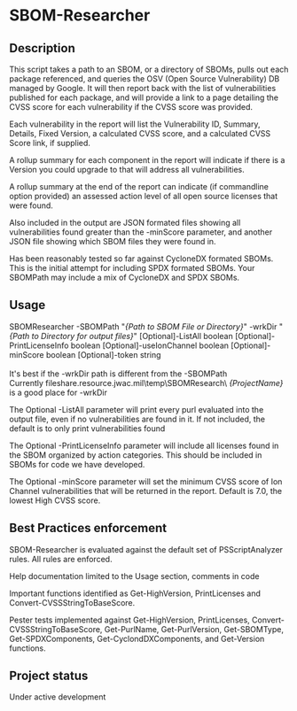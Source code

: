 # SBOM-Researcher


## Description
This script takes a path to an SBOM, or a directory of SBOMs, pulls out each
package referenced, and queries the OSV (Open Source Vulnerability) DB
managed by Google. It will then report back with the list of vulnerabilities
published for each package, and will provide a link to a page detailing the
CVSS score for each vulnerability if the CVSS score was provided.

Each vulnerability in the report will list the Vulnerability ID, Summary,
Details, Fixed Version, a calculated CVSS score, and a calculated CVSS Score link, if supplied.

A rollup summary for each component in the report will indicate if there is a Version
you could upgrade to that will address all vulnerabilities.

A rollup summary at the end of the report can indicate (if commandline option provided)
an assessed action level of all open source licenses that were found.

Also included in the output are JSON formated files showing all vulnerabilities found greater than the -minScore
parameter, and another JSON file showing which SBOM files they were found in.

Has been reasonably tested so far against CycloneDX formated SBOMs.
This is the initial attempt for including SPDX formated SBOMs.
Your SBOMPath may include a mix of CycloneDX and SPDX SBOMs.
## Usage
SBOMResearcher -SBOMPath "_{Path to SBOM File or Directory}_" -wrkDir
"_{Path to Directory for output files}_" [Optional]-ListAll boolean [Optional]-PrintLicenseInfo boolean [Optional]-useIonChannel boolean [Optional]-minScore boolean [Optional]-token string\
\
It's best if the -wrkDir path is different from the -SBOMPath \
Currently fileshare.resource.jwac.mil\temp\SBOMResearch\ _{ProjectName}_ is
a good place for -wrkDir

The Optional -ListAll parameter will print every purl evaluated into the
output file, even if no vulnerabilities are found in it. If not included,
the default is to only print vulnerabilities found

The Optional -PrintLicenseInfo parameter will include all licenses found in the SBOM organized by action categories. This should be included in SBOMs for code we have developed.

The Optional -minScore parameter will set the minimum CVSS score of Ion Channel vulnerabilities that will be returned in the report. Default is 7.0, the lowest High CVSS score.


## Best Practices enforcement
SBOM-Researcher is evaluated against the default set of PSScriptAnalyzer
rules. All rules are enforced.

Help documentation limited to the Usage section, comments in code

Important functions identified as Get-HighVersion, PrintLicenses and Convert-CVSSStringToBaseScore.

Pester tests implemented against Get-HighVersion, PrintLicenses, Convert-CVSSStringToBaseScore, Get-PurlName, Get-PurlVersion, Get-SBOMType, Get-SPDXComponents, Get-CyclondDXComponents, and Get-Version functions.

## Project status
Under active development
